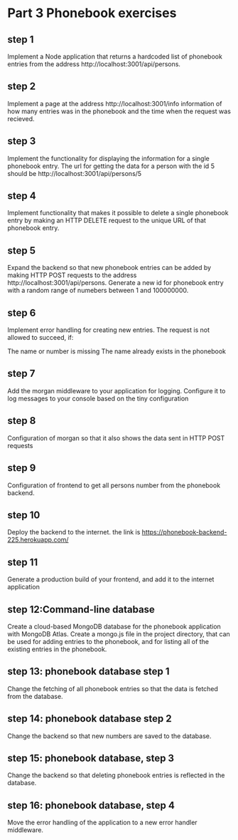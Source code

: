 # Part 3 Phonebook exercises

## step 1

Implement a Node application that returns a hardcoded list of phonebook entries from the address http://localhost:3001/api/persons.

## step 2

Implement a page at the address http://localhost:3001/info information of how many entries was in the phonebook and the time when the request was recieved.

## step 3

Implement the functionality for displaying the information for a single phonebook entry. The url for getting the data for a person with the id 5 should be http://localhost:3001/api/persons/5

## step 4

Implement functionality that makes it possible to delete a single phonebook entry by making an HTTP DELETE request to the unique URL of that phonebook entry.

## step 5

Expand the backend so that new phonebook entries can be added by making HTTP POST requests to the address http://localhost:3001/api/persons. Generate a new id for phonebook entry with a random range of numebers between 1 and 100000000.

## step 6

Implement error handling for creating new entries. The request is not allowed to succeed, if:

The name or number is missing
The name already exists in the phonebook

## step 7

Add the morgan middleware to your application for logging. Configure it to log messages to your console based on the tiny configuration

## step 8

Configuration of morgan so that it also shows the data sent in HTTP POST requests

## step 9

Configuration of frontend to get all persons number from the phonebook backend.

## step 10

Deploy the backend to the internet. the link is https://phonebook-backend-225.herokuapp.com/

## step 11

Generate a production build of your frontend, and add it to the internet application

## step 12:Command-line database

Create a cloud-based MongoDB database for the phonebook application with MongoDB Atlas.
Create a mongo.js file in the project directory, that can be used for adding entries to the phonebook, and for listing all of the existing entries in the phonebook.

## step 13: phonebook database step 1

Change the fetching of all phonebook entries so that the data is fetched from the database.

## step 14: phonebook database step 2

Change the backend so that new numbers are saved to the database.

## step 15: phonebook database, step 3

Change the backend so that deleting phonebook entries is reflected in the database.

## step 16: phonebook database, step 4

Move the error handling of the application to a new error handler middleware.
